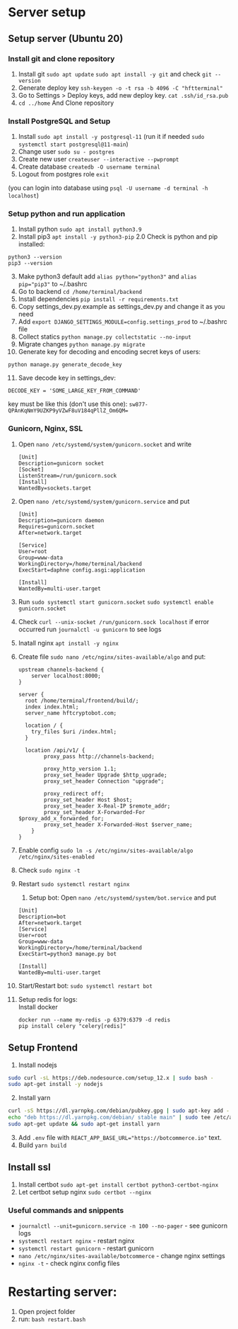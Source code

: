 # Server setup

## Setup server (Ubuntu 20)

### Install git and clone repository

1. Install git `sudo apt update` `sudo apt install -y git` and check `git --version`
2. Generate deploy key `ssh-keygen -o -t rsa -b 4096 -C "hftterminal"`
3. Go to Settings > Deploy keys, add new deploy key. `cat .ssh/id_rsa.pub`
4. `cd ../home` And Clone repository

### Install PostgreSQL and Setup

1. Install `sudo apt install -y postgresql-11` (run it if needed `sudo systemctl start postgresql@11-main`)
2. Change user `sudo su - postgres`
3. Create new user `createuser --interactive --pwprompt`
4. Create database `createdb -O username terminal`
5. Logout from postgres role `exit`

(you can login into database using `psql -U username -d terminal -h localhost`)

### Setup python and run application

1. Install python `sudo apt install python3.9`
2. Install pip3 `apt install -y python3-pip`
2.0 Check is python and pip installed:    
```
python3 --version
pip3 --version   
```
3. Make python3 default add  `alias python="python3"` and `alias pip="pip3"` to ~/.bashrc
4. Go to backend `cd /home/terminal/backend`
5. Install dependencies `pip install -r requirements.txt`
6. Copy settings_dev.py.example as settings_dev.py and change it as you need
7. Add `export DJANGO_SETTINGS_MODULE=config.settings_prod` to ~/.bashrc file
8. Collect statics `python manage.py collectstatic --no-input`
9. Migrate changes `python manage.py migrate`
10. Generate key for decoding and encoding secret keys of users:
   ```
   python manage.py generate_decode_key   
   ```
11. Save decode key in settings_dev:
   ```
   DECODE_KEY = 'SOME_LARGE_KEY_FROM_COMMAND'
   ```

   key must be like this (don't use this one): `sw877-QPAnKqNmY9UZKP9yVZwF8uV184qPllZ_Om6QM=`

### Gunicorn, Nginx, SSL

1. Open `nano /etc/systemd/system/gunicorn.socket` and write
    
    ```
    [Unit]
    Description=gunicorn socket
    [Socket]
    ListenStream=/run/gunicorn.sock
    [Install]
    WantedBy=sockets.target
    ``` 

2. Open `nano /etc/systemd/system/gunicorn.service` and put
    
    ```
    [Unit]
    Description=gunicorn daemon
    Requires=gunicorn.socket
    After=network.target
    
    [Service]
    User=root
    Group=www-data
    WorkingDirectory=/home/terminal/backend
    ExecStart=daphne config.asgi:application
    
    [Install]
    WantedBy=multi-user.target
    ```

3. Run `sudo systemctl start gunicorn.socket` `sudo systemctl enable gunicorn.socket`
4. Check `curl --unix-socket /run/gunicorn.sock localhost` if error occurred run `journalctl -u gunicorn` to see logs
5. Inatall nginx `apt install -y nginx`
6. Create file `sudo nano /etc/nginx/sites-available/algo` and put:
    
    ```
    upstream channels-backend {                                                                     
        server localhost:8000;                                                                      
    }                                                                                               
                                                                                                    
    server {                                                                                        
      root /home/terminal/frontend/build/;                                                           
      index index.html;                                                                             
      server_name hftcryptobot.com;                                                                 
                                                                                                    
      location / {                                                                                  
        try_files $uri /index.html;                                                                 
      }                                                                                             
                                                                                                    
      location /api/v1/ {                                                                           
            proxy_pass http://channels-backend;                                                     
                                                                                                    
            proxy_http_version 1.1;                                                                 
            proxy_set_header Upgrade $http_upgrade;                                                 
            proxy_set_header Connection "upgrade";                                                  
                                                                                                    
            proxy_redirect off;                                                                     
            proxy_set_header Host $host;                                                            
            proxy_set_header X-Real-IP $remote_addr;                                                
            proxy_set_header X-Forwarded-For $proxy_add_x_forwarded_for;                            
            proxy_set_header X-Forwarded-Host $server_name;                                         
        }                                                                                                                                                                                   
    }                                                                                               
    ```

7. Enable config `sudo ln -s /etc/nginx/sites-available/algo /etc/nginx/sites-enabled`
8. Check `sudo nginx -t`
9. Restart `sudo systemctl restart nginx`
   1. Setup bot:
   Open `nano /etc/systemd/system/bot.service` and put

    ```
    [Unit]
    Description=bot
    After=network.target
    [Service]
    User=root
    Group=www-data
    WorkingDirectory=/home/terminal/backend
    ExecStart=python3 manage.py bot
    
    [Install]
    WantedBy=multi-user.target
    ```
11. Start/Restart bot: `sudo systemctl restart bot`
12. Setup redis for logs:   
Install docker
    ```
    docker run --name my-redis -p 6379:6379 -d redis
    pip install celery "celery[redis]"
    ```

## Setup Frontend

1. Install nodejs

```bash
sudo curl -sL https://deb.nodesource.com/setup_12.x | sudo bash -
sudo apt-get install -y nodejs
``` 

2. Install yarn

```bash
curl -sS https://dl.yarnpkg.com/debian/pubkey.gpg | sudo apt-key add -
echo "deb https://dl.yarnpkg.com/debian/ stable main" | sudo tee /etc/apt/sources.list.d/yarn.list
sudo apt-get update && sudo apt-get install yarn
```

3. Add `.env` file with `REACT_APP_BASE_URL="https://botcommerce.io"` text.
4. Build `yarn build`

## Install ssl

1. Install certbot `sudo apt-get install certbot python3-certbot-nginx`
2. Let certbot setup nginx `sudo certbot --nginx`

### Useful commands and snippents

* `journalctl --unit=gunicorn.service -n 100 --no-pager` - see gunicorn logs
* `systemctl restart nginx` - restart nginx
* `systemctl restart gunicorn` - restart gunicorn
* `nano /etc/nginx/sites-available/botcommerce` - change nginx settings
* `nginx -t` - check nginx config files



# Restarting server:
1. Open project folder
2. run: `bash restart.bash`

